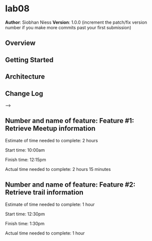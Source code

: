 # lab08

**Author**: Siobhan Niess
**Version**: 1.0.0 (increment the patch/fix version number if you make more commits past your first submission)

## Overview
<!-- Provide a high level overview of what this application is and why you are building it, beyond the fact that it's an assignment for this class. (i.e. What's your problem domain?) -->

## Getting Started
<!-- What are the steps that a user must take in order to build this app on their own machine and get it running? -->

## Architecture
<!-- Provide a detailed description of the application design. What technologies (languages, libraries, etc) you're using, and any other relevant design information. -->

## Change Log
<!-- Use this area to document the iterative changes made to your application as each feature is successfully implemented. Use time stamps. Here's an examples:

01-01-2001 4:59pm - Application now has a fully-functional express server, with a GET route for the location resource.

## Credits and Collaborations
<!-- Give credit (and a link) to other people or resources that helped you build this application. -->
-->

## Number and name of feature: Feature #1: Retrieve Meetup information

Estimate of time needed to complete: 2 hours

Start time: 10:00am

Finish time: 12:15pm

Actual time needed to complete: 2 hours 15 minutes


## Number and name of feature: Feature #2: Retrieve trail information

Estimate of time needed to complete: 1 hour

Start time: 12:30pm

Finish time: 1:30pm

Actual time needed to complete: 1 hour